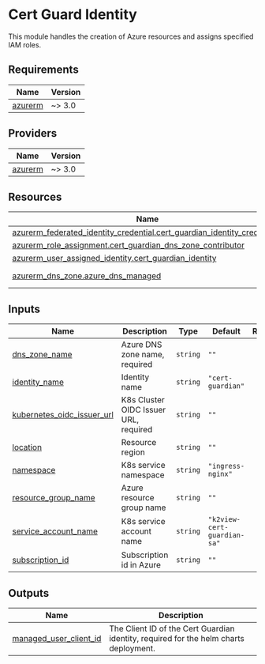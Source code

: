 # Cert Guard Identity

This module handles the creation of Azure resources and assigns specified IAM roles.

## Requirements
| Name | Version |
|------|---------|
| <a name="requirement_azurerm"></a> [azurerm](#requirement\_azurerm) | ~> 3.0 |

## Providers
| Name | Version |
|------|---------|
| <a name="provider_azurerm"></a> [azurerm](#provider\_azurerm) | ~> 3.0 |

## Resources
| Name | Type |
|------|------|
| [azurerm_federated_identity_credential.cert_guardian_identity_credentials](https://registry.terraform.io/providers/hashicorp/azurerm/latest/docs/resources/federated_identity_credential) | resource |
| [azurerm_role_assignment.cert_guardian_dns_zone_contributor](https://registry.terraform.io/providers/hashicorp/azurerm/latest/docs/resources/role_assignment) | resource |
| [azurerm_user_assigned_identity.cert_guardian_identity](https://registry.terraform.io/providers/hashicorp/azurerm/latest/docs/resources/user_assigned_identity) | resource |
| [azurerm_dns_zone.azure_dns_managed](https://registry.terraform.io/providers/hashicorp/azurerm/latest/docs/data-sources/dns_zone) | data source |

## Inputs
| Name | Description | Type | Default | Required |
|------|-------------|------|---------|:--------:|
| <a name="input_dns_zone_name"></a> [dns\_zone\_name](#input\_dns\_zone\_name) | Azure DNS zone name, required | `string` | `""` | no |
| <a name="input_identity_name"></a> [identity\_name](#input\_identity\_name) | Identity name | `string` | `"cert-guardian"` | no |
| <a name="input_kubernetes_oidc_issuer_url"></a> [kubernetes\_oidc\_issuer\_url](#input\_kubernetes\_oidc\_issuer\_url) | K8s Cluster OIDC Issuer URL, required | `string` | `""` | no |
| <a name="input_location"></a> [location](#input\_location) | Resource region | `string` | `""` | no |
| <a name="input_namespace"></a> [namespace](#input\_namespace) | K8s service namespace | `string` | `"ingress-nginx"` | no |
| <a name="input_resource_group_name"></a> [resource\_group\_name](#input\_resource\_group\_name) | Azure resource group name | `string` | `""` | no |
| <a name="input_service_account_name"></a> [service\_account\_name](#input\_service\_account\_name) | K8s service account name | `string` | `"k2view-cert-guardian-sa"` | no |
| <a name="input_subscription_id"></a> [subscription\_id](#input\_subscription\_id) | Subscription id in Azure | `string` | `""` | no |

## Outputs
| Name | Description |
|------|-------------|
| <a name="output_managed_user_client_id"></a> [managed\_user\_client\_id](#output\_managed\_user\_client\_id) | The Client ID of the Cert Guardian identity, required for the helm charts deployment. |
